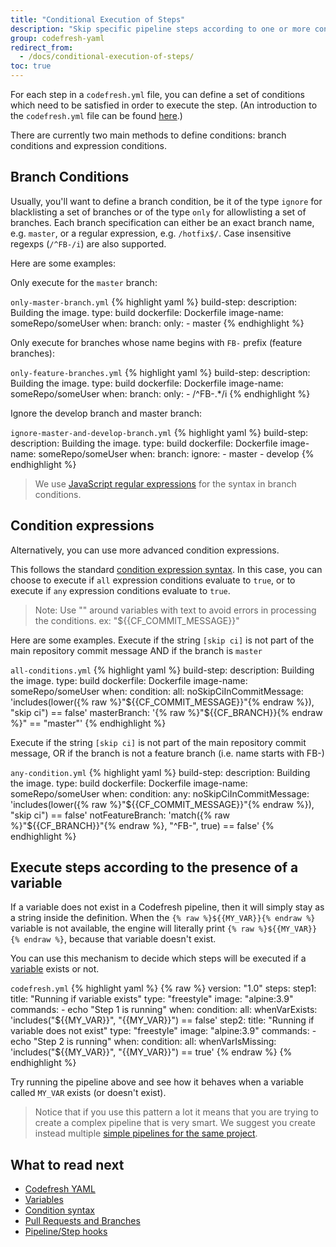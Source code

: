 ```yaml
---
title: "Conditional Execution of Steps"
description: "Skip specific pipeline steps according to one or more conditions"
group: codefresh-yaml
redirect_from:
  - /docs/conditional-execution-of-steps/
toc: true
---
```

For each step in a `codefresh.yml` file, you can define a set of conditions which need to be satisfied in order to execute the step. (An introduction to the `codefresh.yml` file can be found [here]({{site.baseurl}}/docs/codefresh-yaml/what-is-the-codefresh-yaml/).)

There are currently two main methods to define conditions: branch conditions and expression conditions.
 
## Branch Conditions

Usually, you'll want to define a branch condition, be it of the type ```ignore``` for blacklisting a set of branches or of the type ```only``` for allowlisting a set of branches. Each branch specification can either be an exact branch name, e.g. ```master```, or a regular expression, e.g. ```/hotfix$/```. Case insensitive regexps (```/^FB-/i```) are also supported.

Here are some examples:

Only execute for the ```master``` branch:
  
  `only-master-branch.yml`
{% highlight yaml %}
build-step:
  description: Building the image.
  type: build
  dockerfile: Dockerfile
  image-name: someRepo/someUser
  when:
    branch:
      only:
        - master
{% endhighlight %}

Only execute for branches whose name begins with ```FB-``` prefix (feature branches):

  `only-feature-branches.yml`
{% highlight yaml %}
build-step:
  description: Building the image.
  type: build
  dockerfile: Dockerfile
  image-name: someRepo/someUser
  when:
    branch:
      only:
        - /^FB-.*/i
{% endhighlight %}

Ignore the develop branch and master branch:

  `ignore-master-and-develop-branch.yml`
{% highlight yaml %}
build-step:
  description: Building the image.
  type: build
  dockerfile: Dockerfile
  image-name: someRepo/someUser
  when:
    branch:
      ignore:
        - master
        - develop
{% endhighlight %}


>We use [JavaScript regular expressions](https://developer.mozilla.org/en/docs/Web/JavaScript/Guide/Regular_Expressions) for the syntax in branch conditions.


## Condition expressions

Alternatively, you can use more advanced condition expressions.

This follows the standard [condition expression  syntax]({{site.baseurl}}/docs/codefresh-yaml/condition-expression-syntax/). In this case, you can choose to execute if ```all``` expression conditions evaluate to ```true```, or to execute if ```any``` expression conditions evaluate to ```true```.

> Note: Use "" around variables with text to avoid errors in processing the conditions. ex: "${{CF_COMMIT_MESSAGE}}"

Here are some examples. Execute if the string ```[skip ci]``` is not part of the main repository commit message AND if the branch is ```master```

  `all-conditions.yml`
{% highlight yaml %}
build-step:
  description: Building the image.
  type: build
  dockerfile: Dockerfile
  image-name: someRepo/someUser
  when:
    condition:
      all:
        noSkipCiInCommitMessage: 'includes(lower({% raw %}"${{CF_COMMIT_MESSAGE}}"{% endraw %}), "skip ci") == false'
        masterBranch: '{% raw %}"${{CF_BRANCH}}{% endraw %}" == "master"'
{% endhighlight %}

Execute if the string ```[skip ci]``` is not part of the main repository commit message, OR if the branch is not a feature branch (i.e. name starts with FB-)

  `any-condition.yml`
{% highlight yaml %}
build-step:
  description: Building the image.
  type: build
  dockerfile: Dockerfile
  image-name: someRepo/someUser
  when:
    condition:
      any:
        noSkipCiInCommitMessage: 'includes(lower({% raw %}"${{CF_COMMIT_MESSAGE}}"{% endraw %}), "skip ci") == false'
        notFeatureBranch: 'match({% raw %}"${{CF_BRANCH}}"{% endraw %}, "^FB-", true) == false'
{% endhighlight %}

## Execute steps according to the presence of a variable

If a variable does not exist in a Codefresh pipeline, then it will simply stay as a string inside the definition. When the `{% raw %}${{MY_VAR}}{% endraw %}` variable is not available, the engine will literally print `{% raw %}${{MY_VAR}}{% endraw %}`, because that variable doesn't exist.  

You can use this mechanism to decide which steps will be executed if a [variable]({{site.baseurl}}/docs/codefresh-yaml/variables/) exists or not.



`codefresh.yml`
{% highlight yaml %}
{% raw %}
version: "1.0"
steps:
  step1:
    title: "Running if variable exists"
    type: "freestyle" 
    image: "alpine:3.9" 
    commands:
      - echo "Step 1 is running"
    when:
      condition:
        all:
          whenVarExists: 'includes("${{MY_VAR}}", "{{MY_VAR}}") == false'
  step2:
    title: "Running if variable does not exist"
    type: "freestyle" 
    image: "alpine:3.9" 
    commands:
      - echo "Step 2 is running"
    when:
      condition:
        all:
          whenVarIsMissing: 'includes("${{MY_VAR}}", "{{MY_VAR}}") == true'
{% endraw %}
{% endhighlight %}

Try running the pipeline above and see how it behaves when a variable called `MY_VAR` exists (or doesn't exist).

>Notice that if you use this pattern a lot it means that you are trying to create a complex pipeline that is very smart. We suggest you create instead multiple [simple pipelines for the same project]({{site.baseurl}}/docs/ci-cd-guides/pull-request-branches/#trunk-based-development).

## What to read next

* [Codefresh YAML]({{site.baseurl}}/docs/codefresh-yaml/what-is-the-codefresh-yaml/)
* [Variables]({{site.baseurl}}/docs/codefresh-yaml/variables/)
* [Condition syntax]({{site.baseurl}}/docs/codefresh-yaml/condition-expression-syntax/)
* [Pull Requests and Branches]({{site.baseurl}}/docs/ci-cd-guides/pull-request-branches/)
* [Pipeline/Step hooks]({{site.baseurl}}/docs/codefresh-yaml/hooks/)
